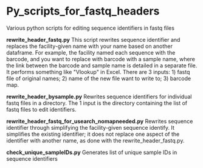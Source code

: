 # Py_scripts_for_fastq_headers
Various python scripts for editing sequence identifiers in fastq files

**rewrite_header_fastq.py**
This script rewrites sequence identifier and replaces the facility-given name with your name based on another dataframe. For example, the facility named each sequence with the barcode, and you want to replace with barcode with a sample name, where the link between the barcode and sample name is detailed in a separate file. It performs something like "Vlookup" in Excel. There are 3 inputs: 1) fastq file of original names; 2) name of the new file want to write to; 3) barcode map. 

**rewrite_header_bysample.py**
Rewrites sequence identifiers for individual fastq files in a directory. The 1 input is the directory containing the list of fastq files to edit identifiers. 

**rewrite_header_fastq_for_usearch_nomapneeded.py**
Rewrites sequence identifier through simplifying the facility-given sequence identify. It simplifies the existing identifier; it does not replace one aspect of the identifier with another name, as done with the rewrite_header_fastq.py. 

**check_unique_sampleIDs.py**
Generates list of unique sample IDs in sequence identifiers
